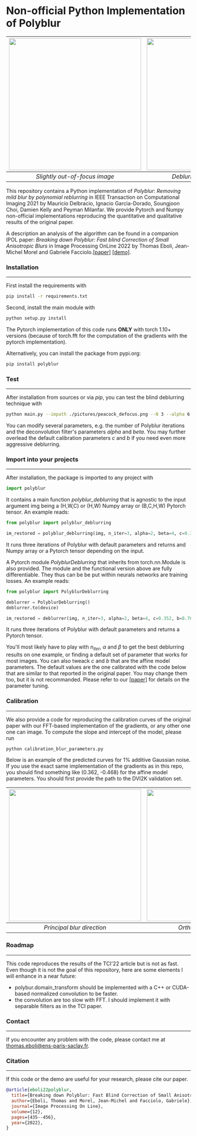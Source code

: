 # Non-official Python Implementation of Polyblur

| <img src="./pictures/peacock_defocus.png" width="360px"/> | <img src="results/peacock_restored_alpha_6_beta_1.png" width="360px"/> |
|:------------------------------------------------:|:----------------------------------------------------------------------:|
|        <i>Slightly out-of-focus image</i>        |                 <i>Deblurred result with Polyblur</i>                  |

This repository contains a Python implementation of *Polyblur: Removing mild blur by polynomial reblurring* in
IEEE Transaction on Computational Imaging 2021 by Mauricio Delbracio, Ignacio Garcia-Dorado, Soungjoon Choi, 
Damien Kelly and Peyman Milanfar. We provide Pytorch and Numpy non-official implementations reproducing the quantitative
and qualitative results of the original paper.

A description an analysis of the algorithm can be found in a companion IPOL paper:
*Breaking down Polyblur: Fast blind Correction of Small Anisotropic Blurs* in Image Processing OnLine 2022 by Thomas Eboli, 
Jean-Michel Morel and Gabriele Facciolo.<a href="http://www.ipol.im/pub/art/2022/405/">[paper]</a>
<a href="https://ipolcore.ipol.im/demo/clientApp/demo.html?id=405">[demo]</a>.


### Installation
----------

First install the requirements with
```bash
pip install -r requirements.txt
```

Second, install the main module with
```bash
python setup.py install
```

The Pytorch implementation of this code runs **ONLY** with torch 1.10+ 
versions (because of torch.fft for the computation of the gradients with the pytorch implementation).

Alternatively, you can install the package from pypi.org:
```bash
pip install polyblur
```

### Test
----------

After installation from sources or via *pip*, you can test the blind deblurring technique with
```bash
python main.py --impath ./pictures/peacock_defocus.png --N 3 --alpha 6 --beta 1
```

You can modify several parameters, e.g. the number of Polyblur iterations and
the deconvolution filter's parameters $alpha$ and $beta$. You may further overlead the default
calibration parameters $c$ and $b$ if you need even more aggressive deblurring.


### Import into your projects
----------

After installation, the package is imported to any project with
```python
import polyblur
```

It contains a main function *polyblur_deblurring* that is agnostic to the input argument img being a (H,W,C) or (H,W) Numpy array or (B,C,H,W) Pytorch tensor. An example reads:
```python
from polyblur import polyblur_deblurring

im_restored = polyblur_deblurring(img, n_iter=3, alpha=2, beta=4, c=0.352, b=0.768)
```
It runs three iterations of Polyblur with default parameters and returns and Numpy array or a Pytorch tensor depending on the input.


A Pytorch module *PolyblurDeblurring* that inherits from torch.nn.Module is also provided.
The module and the functional version above are fully differentiable. They thus can be be put within neurals networks are training losses.
An example reads:
```python 
from polyblur import PolyblurDeblurring

deblurrer = PolyblurDeblurring()
deblurrer.to(device)

im_restored = deblurrer(img, n_iter=3, alpha=2, beta=4, c=0.352, b=0.768)
```
It runs three iterations of Polyblur with default parameters and returns a Pytorch tensor.

You'll most likely have to play with $n_{iter}$, $\alpha$ and $\beta$ to get the best deblurring results on one example, or finding a
default set of parameter that works for most images. You can
also tweack $c$ and $b$ that are the affine model parameters. The default values are the one calibrated with the code below that
are similar to that reported in the original paper. You may change them too, but it is not recommanded. Please
refer to our <a href="http://www.ipol.im/pub/art/2022/405/">[paper]</a> for details on the parameter tuning.



### Calibration
----------

We also provide a code for reproducing the calibration curves of the original paper with our FFT-based implementation of 
the gradients, or any other one one can image. To compute the slope and intercept 
of the model, please run
```bash
python calibration_blur_parameters.py
```

Below is an example of the predicted curves for 1% additive Gaussian noise. If you use the exact same implementation 
of the gradients as in this repo, you should find something  like (0.362, -0.468) for the affine model parameters.
You should first provide the path
to the DVI2K validation set.

| <img src="./results/calibration_normal_0.01.jpg" width="360px"/> | <img src="results/calibration_orthogonal_0.01.jpg" width="360px"/> |
|:----------------------------------------------------------------:|:------------------------------------------------------------------:|
|                 <i>Principal blur direction</i>                  |                  <i>Orthogonal blur direction</i>                  |


### Roadmap
----------

This code reproduces the results of the TCI'22 article but is not as fast. Even though it is not the
goal of this repository, here are some elements I will enhance in a near future:
* polybur.domain_transform should be implemented with a C++ or CUDA-based normalized convolution to be faster.
* the convolution are too slow with FFT. I should implement it with separable filters as in the TCI paper.


### Contact 
----------

If you encounter any problem with the code, please contact me at <thomas.eboli@ens-paris-saclay.fr>.


### Citation
----------

If this code or the demo are useful for your research, please cite our paper.

```BibTex
@article{eboli22polyblur,
  title={Breaking down Polyblur: Fast Blind Correction of Small Anisotropic Blurs},
  author={Eboli, Thomas and Morel, Jean-Michel and Facciolo, Gabriele},
  journal={Image Processing On Line},
  volume={12},
  pages={435--456},
  year={2022},
}
```

